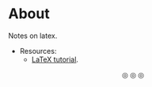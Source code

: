 # About
Notes on latex.

* Resources:
	* [LaTeX tutorial](https://youtube.com/playlist?list=PL1D4EAB31D3EBC449&si=D3e0U_QuoDsZrSNI).
<p align="center">
&#9678; &#9678; &#9678;
</p>
